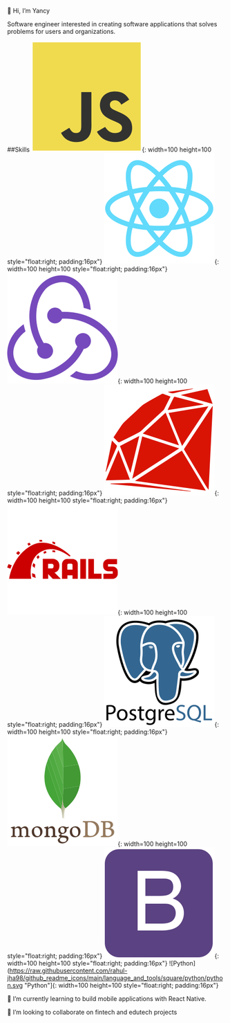 👋 Hi, I’m Yancy

Software engineer interested in creating software applications that solves problems for users and organizations.

##Skills
![JavaScript](https://raw.githubusercontent.com/devicons/devicon/master/icons/javascript/javascript-original.svg "JavaScript"){: width=100 height=100 style="float:right; padding:16px"} ![React](https://raw.githubusercontent.com/devicons/devicon/master/icons/react/react-original.svg "React"){: width=100 height=100 style="float:right; padding:16px"} ![Redux](https://raw.githubusercontent.com/devicons/devicon/master/icons/redux/redux-original.svg "Redux"){: width=100 height=100 style="float:right; padding:16px"} ![Ruby](https://raw.githubusercontent.com/devicons/devicon/master/icons/ruby/ruby-plain.svg "Ruby"){: width=100 height=100 style="float:right; padding:16px"} ![Rails](https://raw.githubusercontent.com/devicons/devicon/master/icons/rails/rails-plain-wordmark.svg "Rails"){: width=100 height=100 style="float:right; padding:16px"} ![PostgreSQL](https://raw.githubusercontent.com/devicons/devicon/master/icons/postgresql/postgresql-original-wordmark.svg "PostgreSQL"){: width=100 height=100 style="float:right; padding:16px"} ![MongoDB](https://raw.githubusercontent.com/devicons/devicon/2809b567852a4648062a2d3e7c1c531367458c0b/icons/mongodb/mongodb-original-wordmark.svg "mongodb"){: width=100 height=100 style="float:right; padding:16px"} ![Bootstrap](https://raw.githubusercontent.com/devicons/devicon/master/icons/bootstrap/bootstrap-plain.svg "Bootstrap"){: width=100 height=100 style="float:right; padding:16px"} ![Python](https://raw.githubusercontent.com/rahul-jha98/github_readme_icons/main/language_and_tools/square/python/python.svg "Python"]{: width=100 height=100 style="float:right; padding:16px"}


🌱 I’m currently learning to build mobile applications with React Native.

💞️ I’m looking to collaborate on fintech and edutech projects



